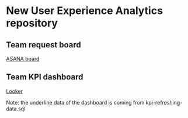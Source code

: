 # New User Experience Analytics repository

## Team request board
[ASANA board](https://app.asana.com/0/745104920579773/list)

## Team KPI dashboard
[Looker](https://creditsesame.looker.com/dashboards/200)

Note: the underline data of the dashboard is coming from kpi-refreshing-data.sql

